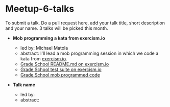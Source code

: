 # Meetup-6-talks

To submit a talk. Do a pull request here, add your talk title, short description and your name. 3 talks will be picked this month.

- __Mob programming a kata from exercism.io__
  - led by: Michael Matola
  - abstract: I'll lead a mob programming session in which we code a kata from [exercism.io](http://exercism.io).
  - [Grade School README.md on exercism.io](http://exercism.io/exercises/ecmascript/grade-school/readme)
  - [Grade School test suite on exercism.io](http://exercism.io/exercises/ecmascript/grade-school/test-suite)
  - [Grade School mob programmed code](grade-school.js)


- __Talk name__
  - led by:
  - abstract:
